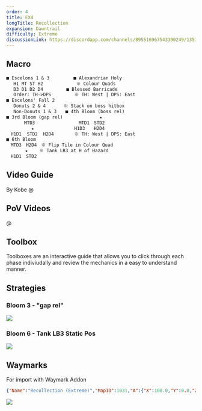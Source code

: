 ```yaml
---
order: 4
title: EX4
longTitle: Recollection
expansion: Dawntrail
difficulty: Extreme
discussionLink: https://discordapp.com/channels/895516967543390249/1353964988712091739
---
```

## Macro

```markdown
■ Escelons 1 & 3　　 　   ■ Alexandrian Holy
　 H1 MT ST H2　　　　 　   ※ Colour Quads
　 D3 D1 D2 D4　　　　  ■ Blessed Barricade
　 Order: TH->DPS　　 　 　※ TH: West | DPS: East
■ Escelons' Fall 2
　 Donuts 2 & 4　　　　※ Stack on boss hitbox
　 Non-Donuts 1 & 3　　■ 4th Bloom (boss rel)
■ 3rd Bloom (gap rel)　　　　　 　　 ★
　　　　MTD3　　　　　　　   　MTD1　STD2
　　　　　 ★　　　　　　　　　H1D3　　H2D4
　H1D1  STD2  H2D4 　     ※ TH: West | DPS: East　
■ 6th Bloom
　MTD3　H2D4　※ Flip Tile in Colour Quad
　　 　 ★　　 ※ Tank LB3 at H of Hazard  
　H1D1　STD2
```
## Video Guide
By Kobe
@[](https://youtu.be/FddjSvl0qLc)

## PoV Videos
@[](https://youtu.be/MXhK0HVNx4Q)

## Toolbox
Toolboxes are an interactive guide that allows you to click through each phase indiviudally and review the mechanics in a easy to understand manner.

<Action title='Escelons Fall 1, 2 & 3 + Adds' color='red' href='https://raidplan.io/plan/ugjdhCGVDnSR2Kpd' />

<Action title='3rd, 4th, 5th & 6th Blooms' color='red' href='https://raidplan.io/plan/uvHr-kEGVW0ACUYX' />

## Strategies

### Bloom 3 - "gap rel"
![](/images/ex4-1.webp)

### Bloom 6 - Tank LB3 Static Pos
![](/images/ex4-2.webp)

## Waymarks

For import with Waymark Addon

```json
{"Name":"Recollection (Extreme)","MapID":1031,"A":{"X":100.0,"Y":0.0,"Z":85.5,"ID":0,"Active":true},"B":{"X":114.6,"Y":0.0,"Z":100.0,"ID":1,"Active":true},"C":{"X":100.0,"Y":0.0,"Z":114.5,"ID":2,"Active":true},"D":{"X":85.5,"Y":0.0,"Z":100.0,"ID":3,"Active":true},"One":{"X":90.0,"Y":0.0,"Z":90.0,"ID":4,"Active":true},"Two":{"X":110.0,"Y":0.0,"Z":90.0,"ID":5,"Active":true},"Three":{"X":110.0,"Y":0.0,"Z":110.0,"ID":6,"Active":true},"Four":{"X":90.0,"Y":0.0,"Z":110.0,"ID":7,"Active":true}}
```

![](/images/ex3-waymarks.webp)